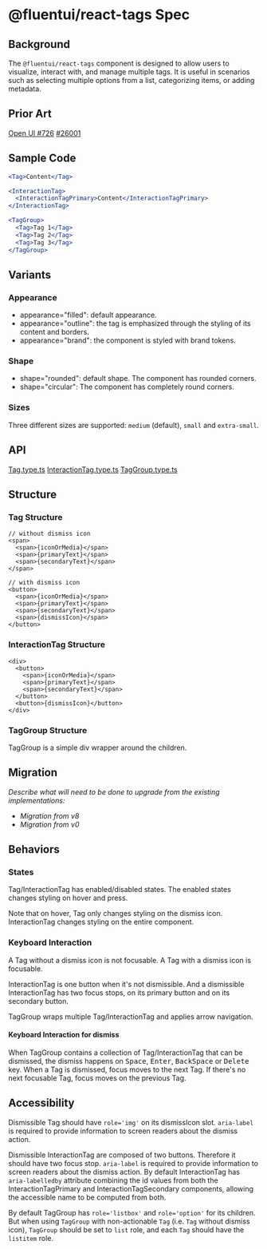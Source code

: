 # @fluentui/react-tags Spec

## Background

The `@fluentui/react-tags` component is designed to allow users to visualize, interact with, and manage multiple tags. It is useful in scenarios such as selecting multiple options from a list, categorizing items, or adding metadata.

## Prior Art

[Open UI #726](https://github.com/openui/open-ui/pull/726)
[#26001](https://github.com/microsoft/fluentui/issues/26001)

## Sample Code

```jsx
<Tag>Content</Tag>

<InteractionTag>
  <InteractionTagPrimary>Content</InteractionTagPrimary>
</InteractionTag>

<TagGroup>
  <Tag>Tag 1</Tag>
  <Tag>Tag 2</Tag>
  <Tag>Tag 3</Tag>
</TagGroup>
```

## Variants

### Appearance

- appearance="filled": default appearance.
- appearance="outline": the tag is emphasized through the styling of its content and borders.
- appearance="brand": the component is styled with brand tokens.

### Shape

- shape="rounded": default shape. The component has rounded corners.
- shape="circular": The component has completely round corners.

### Sizes

Three different sizes are supported: `medium` (default), `small` and `extra-small`.

## API

[Tag.type.ts](../src/components/Tag/Tag.types.ts)
[InteractionTag.type.ts](../src/components/InteractionTag/InteractionTag.types.ts)
[TagGroup.type.ts](../src/components/TagGroup/TagGroup.types.ts)

## Structure

### Tag Structure

```tsx
// without dismiss icon
<span>
  <span>{iconOrMedia}</span>
  <span>{primaryText}</span>
  <span>{secondaryText}</span>
</span>

// with dismiss icon
<button>
  <span>{iconOrMedia}</span>
  <span>{primaryText}</span>
  <span>{secondaryText}</span>
  <span>{dismissIcon}</span>
</button>
```

### InteractionTag Structure

```tsx
<div>
  <button>
    <span>{iconOrMedia}</span>
    <span>{primaryText}</span>
    <span>{secondaryText}</span>
  </button>
  <button>{dismissIcon}</button>
</div>
```

### TagGroup Structure

TagGroup is a simple div wrapper around the children.

## Migration

_Describe what will need to be done to upgrade from the existing implementations:_

- _Migration from v8_
- _Migration from v0_

## Behaviors

### States

Tag/InteractionTag has enabled/disabled states. The enabled states changes styling on hover and press.

Note that on hover, Tag only changes styling on the dismiss icon. InteractionTag changes styling on the entire component.

### Keyboard Interaction

A Tag without a dismiss icon is not focusable. A Tag with a dismiss icon is focusable.

InteractionTag is one button when it's not dismissible. And a dismissible InteractionTag has two focus stops, on its primary button and on its secondary button.

TagGroup wraps multiple Tag/InteractionTag and applies arrow navigation.

#### Keyboard Interaction for dismiss

When TagGroup contains a collection of Tag/InteractionTag that can be dismissed, the dismiss happens on <kbd>Space</kbd>, <kbd>Enter</kbd>, <kbd>BackSpace</kbd> or <kbd>Delete</kbd> key.
When a Tag is dismissed, focus moves to the next Tag. If there's no next focusable Tag, focus moves on the previous Tag.

## Accessibility

Dismissible Tag should have `role='img'` on its dismissIcon slot. `aria-label` is required to provide information to screen readers about the dismiss action.

Dismissible InteractionTag are composed of two buttons. Therefore it should have two focus stop. `aria-label` is required to provide information to screen readers about the dismiss action. By default InteractionTag has `aria-labelledby` attribute combining the id values from both the InteractionTagPrimary and InteractionTagSecondary components, allowing the accessible name to be computed from both.

By default TagGroup has `role='listbox'` and `role='option'` for its children. But when using `TagGroup` with non-actionable `Tag` (i.e. `Tag` without dismiss icon), `TagGroup` should be set to `list` role, and each `Tag` should have the `listitem` role.
